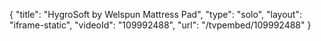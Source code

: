 {
    "title": "HygroSoft by Welspun Mattress Pad",
    "type": "solo",
    "layout": "iframe-static",
    "videoId": "109992488",
    "url": "\/tvpembed\/109992488"
}